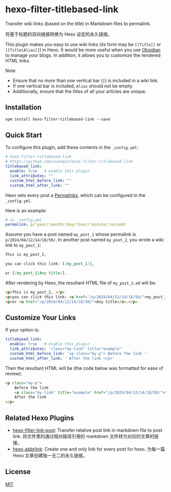 # hexo-filter-titlebased-link

Transfer wiki links (based on the title) in Markdown files to permalink.

将基于标题的双向链接转换为 Hexo 设定的永久链接。

This plugin makes you easy to use wiki links (its form may be `[[Title]]` or `[[Title|Alias]]`) in Hexo.
It would be more useful when you use [Obsidian](https://obsidian.md/) to manage your blogs. 
In addition, it allows you to customize the rendered HTML links.

> [!NOTE]
> - Ensure that no more than one vertical bar (`|`) is included in a wiki link.
> - If one vertical bar is included, `Alias` should not be empty.
> - Additionally, ensure that the titles of all your articles are unique.

## Installation

```markdown
npm install hexo-filter-titlebased-link --save
```

## Quick Start

To configure this plugin, add these contents in the `_config.yml`:

```yaml
# hexo-filter-titlebased-link
# https://github.com/uuanqin/hexo-filter-titlebased-link
titlebased_link:
  enable: true   # enable this plugin
  link_attributes: "" 
  custom_html_before_link: ""
  custom_html_after_link: ""
```

Hexo sets every post a [Permalinks](https://hexo.io/docs/permalinks.html), which can be configured in the `_config.yml`.

Here is an example:

```yaml
# in _config.yml
permalink: p/:year/:month/:day/:hour/:minute/:second/
```

Assume you have a post named `my_post_1` whose permalink is `p/2024/04/12/14/18/50/`. 
In another post named `my_post_2`, you wrote a wiki link to `my_post_1`:

```markdown
This is my_post_2, 

you can click this link: [[my_post_1]],

or [[my_post_1|Any title]].
```

After rendering by Hexo, the resultant HTML file of `my_post_2.md` will be:

```html
<p>This is my_post_2, </p>
<p>you can click this link: <a href="/p/2024/04/12/14/18/50/">my_post_1</a>,</p>
<p>or <a href="/p/2024/04/12/14/18/50/">Any title</a>.</p>
```

## Customize Your Links

If your option is:

```yaml
titlebased_link:
  enable: true   # enable this plugin
  link_attributes: 'class="my-link" title="example"'
  custom_html_before_link: '<p class="my-p"> Before the link '
  custom_html_after_link: ' After the link </p>'
```

Then the resultant HTML will be (the code below was formatted for ease of review):

```html
<p class="my-p"> 
    Before the link
    <a class="my-link" title="example" href="/p/2024/04/12/14/18/50/">this link</a>
    After the link 
</p>
```

## Related Hexo Plugins

- [hexo-filter-link-post](https://github.com/tcatche/hexo-filter-link-post): Transfer relative post link in markdown file to post link. 
将文件里的通过相对路径引用的 markdown 文件转为对应的文章的链接。
- [hexo-abbrlink](https://github.com/Rozbo/hexo-abbrlink): Create one and only link for every post for hexo. 
为每一篇 Hexo 文章创建独一无二的永久链接。

## License

[MIT](./LICENSE)
